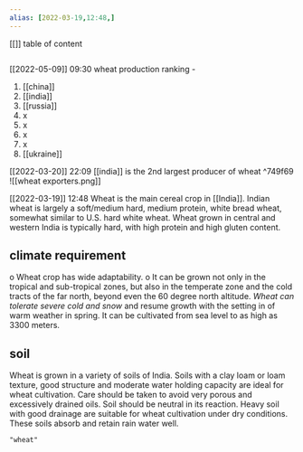 ```yaml
---
alias: [2022-03-19,12:48,]
---
```

[[]]
table of content
```toc
```

[[2022-05-09]] 09:30
wheat production ranking -
1. [[china]]
2. [[india]]
3. [[russia]]
4. x
5. x
6. x
7. x
8. [[ukraine]]

[[2022-03-20]] 22:09
[[india]] is the 2nd largest producer of wheat ^749f69
![[wheat exporters.png]]

[[2022-03-19]] 12:48
Wheat is the main cereal crop in [[India]].
Indian wheat is largely a soft/medium hard, medium protein, white bread wheat, somewhat similar to U.S. hard white wheat.
Wheat grown in central and western India is typically hard, with high protein and high gluten content.
## climate requirement
o Wheat crop has wide adaptability.
o It can be grown not only in the tropical and sub-tropical zones, but also in the temperate zone and the cold tracts of the far north, beyond even the 60 degree north altitude.
*Wheat can tolerate severe cold and snow* and resume growth with the setting in of warm weather in spring.
It can be cultivated from sea level to as high as 3300 meters.
## soil
Wheat is grown in a variety of soils of India.
Soils with a clay loam or loam texture, good structure and moderate water holding capacity are ideal for wheat cultivation.
Care should be taken to avoid very porous and excessively drained oils.
Soil should be neutral in its reaction. Heavy soil with good drainage are suitable for wheat cultivation under dry conditions.
These soils absorb and retain rain water well.

```query
"wheat"
```